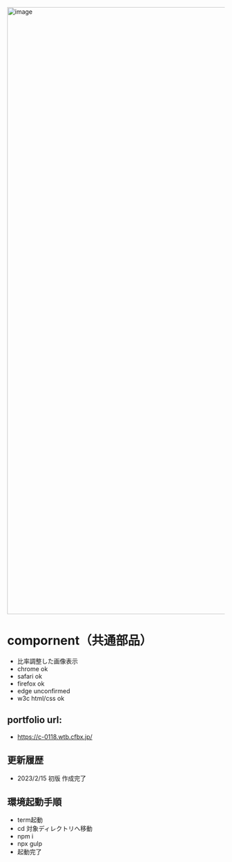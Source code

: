 <img width="1404" alt="image" src="https://user-images.githubusercontent.com/99580997/218870414-b0b1fb7f-d709-47a5-86ae-d5f722416c5c.png">

# compornent（共通部品）
- 比率調整した画像表示
- chrome ok
- safari ok
- firefox ok
- edge unconfirmed
- w3c html/css ok

## portfolio url:

- https://c-0118.wtb.cfbx.jp/

## 更新履歴

- 2023/2/15 初版 作成完了

## 環境起動手順
- term起動
- cd 対象ディレクトリへ移動
- npm i
- npx gulp
- 起動完了
